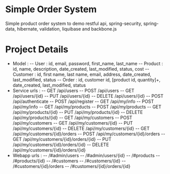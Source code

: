 Simple Order System
===================

Simple product order system to demo restful api, spring-security, spring-data, hibernate, validation, liquibase and backbone.js

Project Details
===============
- Model : 
-- User     : id, email, password, first_name, last_name
-- Product  : id, name, description, date_created, last_modified, status, cost
-- Customer : id, first name, last name, email, address, date_created, last_modified, status
-- Order    : id, customer id, [product id, quantity]+, date_created, last_modified, status
- Service urls :
-- GET    /api/users
-- POST   /api/users
-- GET    /api/users/{id}
-- PUT    /api/users/{id}
-- DELETE /api/users/{id}
-- POST   /api/authenticate
-- POST   /api/register
-- GET    /api/my/info
-- POST   /api/my/info
-- GET    /api/my/products
-- POST   /api/my/products
-- GET    /api/my/products/{id}
-- PUT    /api/my/products/{id}
-- DELETE /api/my/products/{id}
-- GET    /api/my/customers
-- POST   /api/my/customers
-- GET    /api/my/customers/{id}
-- PUT    /api/my/customers/{id}
-- DELETE /api/my/customers/{id}
-- GET    /api/my/customers/{id}/orders
-- POST   /api/my/customers/{id}/orders
-- GET    /api/my/customers/{id}/orders/{id}
-- PUT    /api/my/customers/{id}/orders/{id}
-- DELETE /api/my/customers/{id}/orders/{id}
- Webapp urls :
-- /#admin/users
-- /#admin/users/{id}
-- /#products
-- /#products/{id}
-- /#customers
-- /#customers/{id}
-- /#customers/{id}/orders
-- /#customers/{id}/orders/{id}
